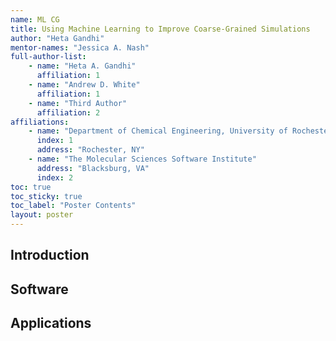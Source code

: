 ```yaml
---
name: ML CG
title: Using Machine Learning to Improve Coarse-Grained Simulations
author: "Heta Gandhi"
mentor-names: "Jessica A. Nash"
full-author-list:
    - name: "Heta A. Gandhi"
      affiliation: 1
    - name: "Andrew D. White"
      affiliation: 1
    - name: "Third Author"
      affiliation: 2
affiliations:
    - name: "Department of Chemical Engineering, University of Rochester"
      index: 1
      address: "Rochester, NY"
    - name: "The Molecular Sciences Software Institute"
      address: "Blacksburg, VA"
      index: 2
toc: true
toc_sticky: true
toc_label: "Poster Contents"
layout: poster
---
```


## Introduction

## Software

## Applications
